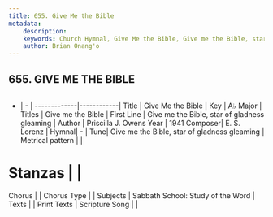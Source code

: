 ```yaml
---
title: 655. Give Me the Bible
metadata:
    description: 
    keywords: Church Hymnal, Give Me the Bible, Give me the Bible, star of gladness gleaming, Give me the Bible
    author: Brian Onang'o
---
```



## 655. GIVE ME THE BIBLE

```txt

```

- |   -  |
-------------|------------|
Title | Give Me the Bible |
Key | A♭ Major |
Titles | Give me the Bible |
First Line | Give me the Bible, star of gladness gleaming |
Author | Priscilla J. Owens
Year | 1941
Composer| E. S. Lorenz |
Hymnal|  - |
Tune| Give me the Bible, star of gladness gleaming |
Metrical pattern | |
# Stanzas |  |
Chorus |  |
Chorus Type |  |
Subjects | Sabbath School: Study of the Word |
Texts |  |
Print Texts | 
Scripture Song |  |
  
